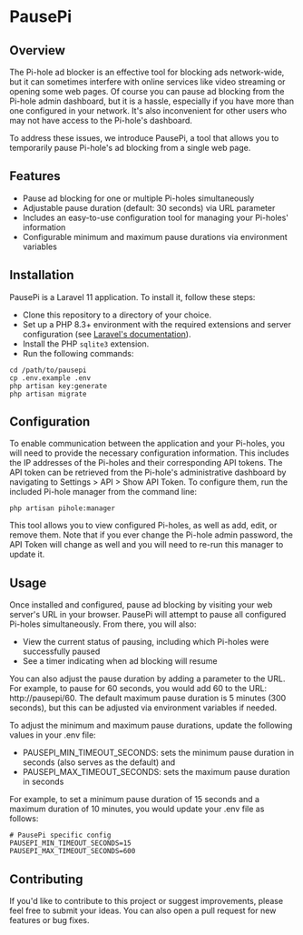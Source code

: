 # PausePi

## Overview

The Pi-hole ad blocker is an effective tool for blocking ads network-wide, but it can sometimes interfere with online services like video streaming or opening some web pages. Of course you can pause ad blocking from the Pi-hole admin dashboard, but it is a hassle, especially if you have more than one configured in your network. It's also inconvenient for other users who may not have access to the Pi-hole's dashboard. 

To address these issues, we introduce PausePi, a tool that allows you to temporarily pause Pi-hole's ad blocking from a single web page.

## Features

* Pause ad blocking for one or multiple Pi-holes simultaneously
* Adjustable pause duration (default: 30 seconds) via URL parameter
* Includes an easy-to-use configuration tool for managing your Pi-holes' information
* Configurable minimum and maximum pause durations via environment variables

## Installation

PausePi is a Laravel 11 application. To install it, follow these steps:

* Clone this repository to a directory of your choice.
* Set up a PHP 8.3+ environment with the required extensions and server configuration (see [Laravel's documentation](https://laravel.com/docs/11.x/deployment#server-requirements)).
* Install the PHP `sqlite3` extension.
* Run the following commands:
```shell
cd /path/to/pausepi
cp .env.example .env
php artisan key:generate
php artisan migrate
```

## Configuration

To enable communication between the application and your Pi-holes, you will need to provide the necessary configuration information. This includes the IP addresses of the Pi-holes and their corresponding API tokens. The API token can be retrieved from the Pi-hole's administrative dashboard by navigating to Settings > API > Show API Token. To configure them, run the included Pi-hole manager from the command line:

```shell
php artisan pihole:manager
```

This tool allows you to view configured Pi-holes, as well as add, edit, or remove them. Note that if you ever change the Pi-hole admin password, the API Token will change as well and you will need to re-run this manager to update it.

## Usage

Once installed and configured, pause ad blocking by visiting your web server's URL in your browser. PausePi will attempt to pause all configured Pi-holes simultaneously. From there, you will also:

* View the current status of pausing, including which Pi-holes were successfully paused
* See a timer indicating when ad blocking will resume


You can also adjust the pause duration by adding a parameter to the URL. For example, to pause for 60 seconds, you would add 60 to the URL: http://pausepi/60. The default maximum pause duration is 5 minutes (300 seconds), but this can be adjusted via environment variables if needed.

To adjust the minimum and maximum pause durations, update the following values in your .env file:

* PAUSEPI_MIN_TIMEOUT_SECONDS: sets the minimum pause duration in seconds (also serves as the default) and
* PAUSEPI_MAX_TIMEOUT_SECONDS: sets the maximum pause duration in seconds

For example, to set a minimum pause duration of 15 seconds and a maximum duration of 10 minutes, you would update your .env file as follows:

```dotenv
# PausePi specific config
PAUSEPI_MIN_TIMEOUT_SECONDS=15
PAUSEPI_MAX_TIMEOUT_SECONDS=600
```
## Contributing

If you'd like to contribute to this project or suggest improvements, please feel free to submit your ideas. You can also open a pull request for new features or bug fixes.
